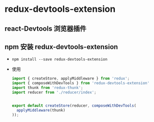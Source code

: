 # redux-devtools-extension

## react-Devtools 浏览器插件

## npm 安装 redux-devtools-extension

  - `npm install --save redux-devtools-extension`

  - 使用

    ```js
    import { createStore, applyMiddleware } from 'redux';
    import { composeWithDevTools } from 'redux-devtools-extension'
    import thunk from 'redux-thunk';
    import reducer from './reducer/index';


    export default createStore(reducer, composeWithDevTools(
      applyMiddleware(thunk)
    ));
    ```
